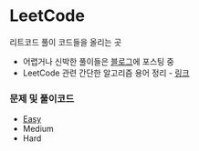 # LeetCode
리트코드 풀이 코드들을 올리는 곳</br>
- 어렵거나 신박한 풀이들은 [블로그](https://crupy.tistory.com/category/LeetCode%20%EB%AC%B8%EC%A0%9C%20%ED%92%80%EC%9D%B4)에 포스팅 중
- LeetCode 관련 간단한 알고리즘 용어 정리 - [링크](https://github.com/crupy/LeetCode/blob/master/Algorithm.md)

### 문제 및 풀이코드
- [Easy](https://github.com/crupy/LeetCode/tree/master/LeetCode/Easy)
- Medium
- Hard
    

